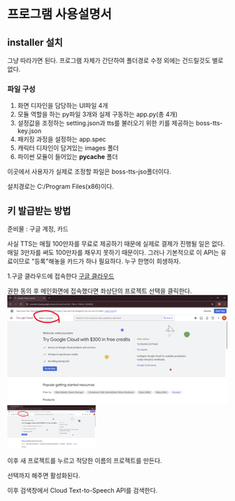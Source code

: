 프로그램 사용설명서
==================
## installer 설치
그냥 따라가면 된다. 프로그램 자체가 간단하여 폴더경로 수정 외에는 건드릴것도 별로 없다.

### 파일 구성
1. 화면 디자인을 담당하는 UI파일 4개
2. 모듈 역할을 하는 py파일 3개와 실제 구동하는 app.py(총 4개)
3. 설정값을 조정하는 setting.json과 tts를 불러오기 위한 키를 제공하는 boss-tts-key.json
4. 패키징 과정을 설정하는 app.spec
5. 캐릭터 디자인이 담겨있는 images 폴더
6. 파이썬 모듈이 들어있는 __pycache__ 폴더

이곳에서 사용자가 실제로 조정할 파일은 boss-tts-jso폴더이다.

설치경로는 C:/Program Files(x86)이다. 

## 키 발급받는 방법
준비물 : 구글 계정, 카드

사실 TTS는 매월 100만자를 무료로 제공하기 때문에 실제로 결제가 진행될 일은 없다. 매일 3만자를 써도 100만자를 채우지 못하기 때문이다. 그러나 기본적으로 이 API는 유료이므로 "등록"해놓을 카드가 하나 필요하다. 누구 한명이 희생하자.

1.구글 클라우드에 접속한다
[구글 클라우드](https://console.cloud.google.com)

권한 동의 후 메인화면에 접속했다면 좌상단의 프로젝트 선택을 클릭한다.
![Alt text](../사진/스크린샷(212).png)
<img src="../사진/스크린샷(212).png" width="40%" height="30%" alt="RubberDuck"></img>

이후 새 프로젝트를 누르고 적당한 이름의 프로젝트를 만든다. 

선택까지 해주면 활성화된다.

이후 검색창에서 
Cloud Text-to-Speech API를 검색한다.

